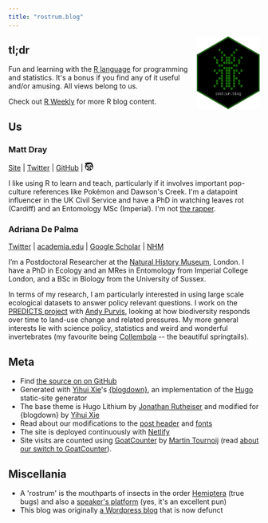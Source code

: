 ```yaml
---
title: "rostrum.blog"
---
```


<img src="https://raw.githubusercontent.com/matt-dray/stickers/master/output/rostrum_hex.png" alt="Hexagonal sticker with pixel-art of the the rostrum.blog insect logo on it." width="25%" align="right">


## tl;dr

Fun and learning with the [R language](https://www.r-project.org/) for programming and statistics. It's a bonus if you find any of it useful and/or amusing. All views belong to us.

Check out <a href='https://rweekly.org/' target="_blank">R Weekly</a> for more R blog content.

## Us

### Matt Dray

<a href='https://www.matt-dray.com' target="_blank">Site</a> | <a href='https://twitter.com/mattdray' target="_blank">Twitter</a> | <a href='https://github.com/matt-dray' target="_blank">GitHub</a> | <img src="../static/post/2020-12-06-postcard_files/favicon.gif" alt="A 16-by-16 pixel favicon gif of the author, whose eyebrows are bobbing up and down."/>

I like using R to learn and teach, particularly if it involves important pop-culture references like Pokémon and Dawson's Creek. I'm a datapoint influencer in the UK Civil Service and have a PhD in watching leaves rot (Cardiff) and an Entomology MSc (Imperial). I'm not [the rapper](https://en.wikipedia.org/wiki/Dr._Dre). 

### Adriana De Palma

<a href='https://twitter.com/adpalma' target="_blank">Twitter</a> | <a href='https://nhm.academia.edu/AdrianaDePalma' target="_blank">academia.edu</a> | <a href='https://scholar.google.co.uk/citations?user=DhrCDz8AAAAJ&hl=en&oi=ao' target="_blank">Google Scholar</a> | <a href='http://www.nhm.ac.uk/our-science/departments-and-staff/staff-directory/adriana-de%20palma.html' target="_blank">NHM</a>

I’m a Postdoctoral Researcher at the [Natural History Museum](http://www.nhm.ac.uk/), London. I have a PhD in Ecology and an MRes in Entomology from Imperial College London, and a BSc in Biology from the University of Sussex.

In terms of my research, I am particularly interested in using large scale ecological datasets to answer policy relevant questions. I work on the [PREDICTS project](http://www.predicts.org.uk/) with [Andy Purvis](http://www.nhm.ac.uk/our-science/departments-and-staff/staff-directory/andy-purvis.html), looking at how biodiversity responds over time to land-use change and related pressures. My more general interests lie with science policy, statistics and weird and wonderful invertebrates (my favourite being [Collembola](https://en.wikipedia.org/wiki/Springtail) -- the beautiful springtails).

## Meta

* Find <a href='https://github.com/matt-dray/rostrum-blog' target="_blank">the source on on GitHub</a>
* Generated with <a href='https://yihui.name/en/' target="_blank">Yihui Xie</a>'s <a href='https://bookdown.org/yihui/blogdown/' target="_blank">{blogdown}</a>, an implementation of the <a href='https://gohugo.io' target="_blank">Hugo</a> static-site generator
* The base theme is Hugo Lithium by <a href='https://github.com/jrutheiser/hugo-lithium-theme' target="_blank">Jonathan Rutheiser</a> and modified for {blogdown} by <a href='https://github.com/yihui/hugo-lithium-theme' target="_blank">Yihui Xie</a>
* Read about our modifications to the <a href='https://www.rostrum.blog/2019/09/06/lithium-metadata/' target="_blank">post header</a> and <a href='https://www.rostrum.blog/2018/11/29/fontface-lithium/' target="_blank">fonts</a>
* The site is deployed continuously with <a href='https://www.netlify.com/' target="_blank">Netlify</a>
* Site visits are counted using <a href='https://www.goatcounter.com/' target="_blank">GoatCounter</a> by <a href='https://www.arp242.net/' target="_blank">Martin Tournoij</a> (read <a href='https://www.rostrum.blog/2020/09/16/goatcounter-blogdown/' target="_blank">about our switch to GoatCounter</a>).

## Miscellania

* A 'rostrum' is the mouthparts of insects in the order <a href='https://en.wikipedia.org/wiki/Hemiptera' target="_blank">Hemiptera</a> (true bugs) and also a <a href='https://en.wikipedia.org/wiki/Rostra' target="_blank">speaker's platform</a> (yes, it's an excellent pun)
* This blog was originally <a href='https://therostrumblog.wordpress.com/' target="_blank">a Wordpress blog</a> that is now defunct
